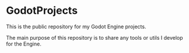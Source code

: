 # GodotProjects

This is the public repository for my Godot Engine projects.

The main purpose of this repository is to share any tools or utils I develop for the Engine.
